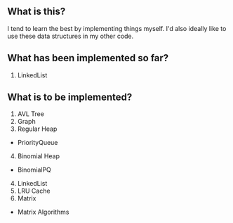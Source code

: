 ## What is this?

I tend to learn the best by implementing things myself. 
I'd also ideally like to use these data structures in my other code. 

## What has been implemented so far? 

1. LinkedList

## What is to be implemented?

1. AVL Tree
2. Graph
3. Regular Heap
  - PriorityQueue
4. Binomial Heap
  - BinomialPQ
4. LinkedList
5. LRU Cache
6. Matrix
  - Matrix Algorithms
